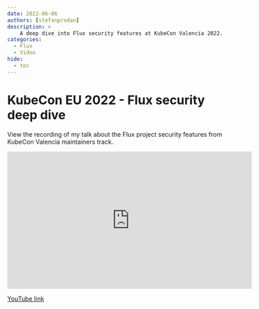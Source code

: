 ```yaml
---
date: 2022-06-06
authors: [stefanprodan]
description: >
    A deep dive into Flux security features at KubeCon Valencia 2022.
categories:
  - Flux
  - Video
hide:
  - toc
---
```


# KubeCon EU 2022 - Flux security deep dive

View the recording of my talk about the Flux project security features 
from KubeCon Valencia maintainers track.
<!-- more -->

<iframe width="560" height="315" src="https://www.youtube-nocookie.com/embed/MjxZcY6THdc?si=gt5kpfeSH3nrMQmk" title="YouTube video player" frameborder="0" allow="accelerometer; autoplay; clipboard-write; encrypted-media; gyroscope; picture-in-picture; web-share" allowfullscreen></iframe>

[YouTube link](https://youtu.be/MjxZcY6THdc?si=25ZIggEtD-HDnatI)
